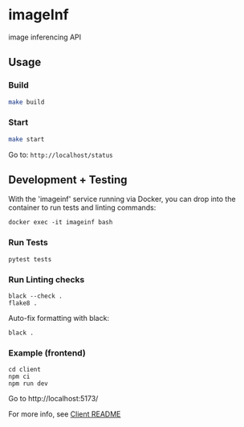 # imageInf

image inferencing API

## Usage

### Build

```bash
make build
```

### Start

```bash
make start
```

Go to:  `http://localhost/status`


## Development + Testing

With the 'imageinf' service running via Docker, you can drop into the container to run tests and linting commands:

```
docker exec -it imageinf bash
```

### Run Tests
```
pytest tests
```

### Run Linting checks
```
black --check .
flake8 .
```

Auto-fix formatting with black:
```
black .
```

### Example (frontend)

```
cd client
npm ci
npm run dev
```

Go to http://localhost:5173/

For more info, see [Client README](client/README.md)
